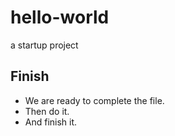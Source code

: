 # hello-world
a startup project
## Finish
- We are ready to complete the file.
- Then do it.
- And finish it.
